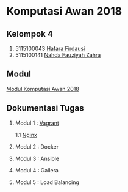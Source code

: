 # Komputasi Awan 2018
## Kelompok 4
1. 5115100043 [Hafara Firdausi](https://github.com/mocatfrio) 
2. 5115100141 [Nahda Fauziyah Zahra](https://github.com/nahdazahra) 

## Modul
[Modul Komputasi Awan 2018](https://github.com/fathoniadi/cloud-2018)

## Dokumentasi Tugas
1. Modul 1 : [Vagrant](https://github.com/nahdazahra/cloud2018/tree/master/Vagrant)

    1.1 [Nginx](blabla)
2. Modul 2 : Docker
3. Modul 3 : Ansible
4. Modul 4 : Gallera
5. Modul 5 : Load Balancing
